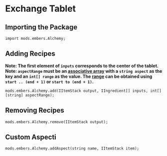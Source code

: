 # Exchange Tablet

## Importing the Package
```zenscript
import mods.embers.Alchemy;
```

## Adding Recipes
**Note: The first element of `inputs` corresponds to the center of the tablet.**
**Note: `aspectRange` must be an [associative array](/AdvancedFunctions/Associative_Arrays/) with a `string aspect` as the key and an `int[] range` as the value. The [range](/AdvancedFunctions/For_Loops/) can be obtained using `start .. (end + 1)` or `start to (end + 1)`.**
```zenscript
mods.embers.Alchemy.add(IItemStack output, IIngredient[] inputs, int[][string] aspectRange);
```

## Removing Recipes
```zenscript
mods.embers.Alchemy.remove(IItemStack output);
```

## Custom Aspecti
```zenscript
mods.embers.Alchemy.addAspect(string name, IItemStack item);
```